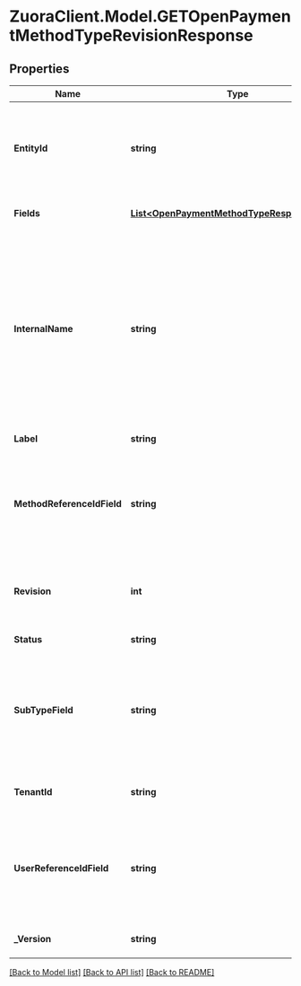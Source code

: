 # ZuoraClient.Model.GETOpenPaymentMethodTypeRevisionResponse

## Properties

Name | Type | Description | Notes
------------ | ------------- | ------------- | -------------
**EntityId** | **string** | If an entity UUID is provided, this custom payment method type is specific to this entity only. If no entity UUID is provided, the custom payment method type is available to the global entity and all the sub entities in the tenant.  | [optional] 
**Fields** | [**List&lt;OpenPaymentMethodTypeResponseFields&gt;**](OpenPaymentMethodTypeResponseFields.md) | An array containing field metadata of the custom payment method type.  | [optional] 
**InternalName** | **string** | A string to identify the custom payment method type in the API name of the payment method type.  This field is used along with the &#x60;tenantId&#x60; field by the system to construct and generate the API name of the custom payment method type in the following way:  &#x60;&lt;internalName&gt;__c_&lt;tenantId&gt;&#x60;  For example, if &#x60;internalName&#x60; is &#x60;AmazonPay&#x60;, and &#x60;tenantId&#x60; is &#x60;12368&#x60;, the API name of the custom payment method type will be &#x60;AmazonPay__c_12368&#x60;.  | [optional] 
**Label** | **string** | The label that is used to refer to this type in the Zuora UI.  | [optional] 
**MethodReferenceIdField** | **string** | The identification reference of the custom payment method.  This field should be mapped to a field name defined in the &#x60;fields&#x60; array for the purpose of being used as a filter in reporting tools such as Data Source Exports and Data Query.  | [optional] 
**Revision** | **int** | The revision number of the custom payment method type, which starts from 1 and increases by 1 when you update a published revision for the first time.  | [optional] 
**Status** | **string** | The status of the custom payment method type.  | [optional] 
**SubTypeField** | **string** | The identification reference indicating the subtype of the custom payment method.  This field should be mapped to a field name defined in the &#x60;fields&#x60; array for the purpose of being used as a filter in reporting tools such as Data Source Exports and Data Query.  | [optional] 
**TenantId** | **string** | Zuora tenant ID. If multi-entity is enabled in your tenant, this is the ID of the parent tenant of all the sub entities.  | [optional] 
**UserReferenceIdField** | **string** | The identification reference of the user or customer account.  This field should be mapped to a field name defined in the &#x60;fields&#x60; array for the purpose of being used as a filter in reporting tools such as Data Source Exports and Data Query.  | [optional] 
**_Version** | **string** | The time when the custom payment method type was first published.  | [optional] 

[[Back to Model list]](../README.md#documentation-for-models) [[Back to API list]](../README.md#documentation-for-api-endpoints) [[Back to README]](../README.md)

